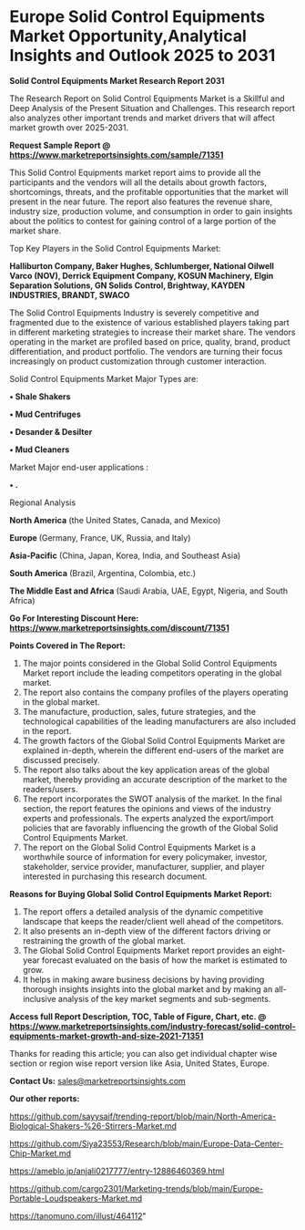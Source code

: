 # Europe Solid Control Equipments Market Opportunity,Analytical Insights and Outlook 2025 to 2031

<strong>Solid Control Equipments Market Research Report 2031</strong>

The Research Report on Solid Control Equipments Market is a Skillful and Deep Analysis of the Present Situation and Challenges. This research report also analyzes other important trends and market drivers that will affect market growth over 2025-2031.

<strong>Request Sample Report @ <a href=https://www.marketreportsinsights.com/sample/71351>https://www.marketreportsinsights.com/sample/71351</a></strong>

This Solid Control Equipments market report aims to provide all the participants and the vendors will all the details about growth factors, shortcomings, threats, and the profitable opportunities that the market will present in the near future. The report also features the revenue share, industry size, production volume, and consumption in order to gain insights about the politics to contest for gaining control of a large portion of the market share.

Top Key Players in the Solid Control Equipments Market:

<strong>Halliburton Company, Baker Hughes, Schlumberger, National Oilwell Varco (NOV), Derrick Equipment Company, KOSUN Machinery, Elgin Separation Solutions, GN Solids Control, Brightway, KAYDEN INDUSTRIES, BRANDT, SWACO</strong>

The Solid Control Equipments Industry is severely competitive and fragmented due to the existence of various established players taking part in different marketing strategies to increase their market share. The vendors operating in the market are profiled based on price, quality, brand, product differentiation, and product portfolio. The vendors are turning their focus increasingly on product customization through customer interaction.

Solid Control Equipments Market Major Types are:

<strong>• Shale Shakers

• Mud Centrifuges

• Desander & Desilter

• Mud Cleaners</strong>

Market Major end-user applications :

<strong>• .</strong>

Regional Analysis

</u><strong><b>North America</b></strong> (the United States, Canada, and Mexico)

<strong><b>Europe </b></strong>(Germany, France, UK, Russia, and Italy)

<strong><b>Asia-Pacific</b></strong> (China, Japan, Korea, India, and Southeast Asia)

<strong><b>South America</b></strong> (Brazil, Argentina, Colombia, etc.)

<strong><b>The Middle East and Africa</b></strong> (Saudi Arabia, UAE, Egypt, Nigeria, and South Africa)

<strong>Go For Interesting Discount Here: <a href=https://www.marketreportsinsights.com/discount/71351>https://www.marketreportsinsights.com/discount/71351</a></strong>

<strong>Points Covered in The Report:</strong>
<ol>
  <li>The major points considered in the Global Solid Control Equipments Market report include the leading competitors operating in the global market.</li>
  <li>The report also contains the company profiles of the players operating in the global market.</li>
  <li>The manufacture, production, sales, future strategies, and the technological capabilities of the leading manufacturers are also included in the report.</li>
  <li>The growth factors of the Global Solid Control Equipments Market are explained in-depth, wherein the different end-users of the market are discussed precisely.</li>
  <li>The report also talks about the key application areas of the global market, thereby providing an accurate description of the market to the readers/users.</li>
  <li>The report incorporates the SWOT analysis of the market. In the final section, the report features the opinions and views of the industry experts and professionals. The experts analyzed the export/import policies that are favorably influencing the growth of the Global Solid Control Equipments Market.</li>
  <li>The report on the Global Solid Control Equipments Market is a worthwhile source of information for every policymaker, investor, stakeholder, service provider, manufacturer, supplier, and player interested in purchasing this research document.</li>
</ol>
<strong>Reasons for Buying Global Solid Control Equipments Market Report:</strong>

<ol>
  <li>The report offers a detailed analysis of the dynamic competitive landscape that keeps the reader/client well ahead of the competitors.</li>
  <li>It also presents an in-depth view of the different factors driving or restraining the growth of the global market.</li>
  <li>The Global Solid Control Equipments Market report provides an eight-year forecast evaluated on the basis of how the market is estimated to grow.</li>
  <li>It helps in making aware business decisions by having providing thorough insights insights into the global market and by making an all-inclusive analysis of the key market segments and sub-segments.</li>
</ol>
<strong>Access full Report Description, TOC, Table of Figure, Chart, etc. @ <a href=https://www.marketreportsinsights.com/industry-forecast/solid-control-equipments-market-growth-and-size-2021-71351>https://www.marketreportsinsights.com/industry-forecast/solid-control-equipments-market-growth-and-size-2021-71351</a></strong>


Thanks for reading this article; you can also get individual chapter wise section or region wise report version like Asia, United States, Europe.

<strong>Contact Us:</strong>
sales@marketreportsinsights.com

<strong>Our other reports:</strong>

<a href=https://github.com/sayysaif/trending-report/blob/main/North-America-Biological-Shakers-%26-Stirrers-Market.md>https://github.com/sayysaif/trending-report/blob/main/North-America-Biological-Shakers-%26-Stirrers-Market.md</a>

<a href=https://github.com/Siya23553/Research/blob/main/Europe-Data-Center-Chip-Market.md>https://github.com/Siya23553/Research/blob/main/Europe-Data-Center-Chip-Market.md</a>

<a href=https://ameblo.jp/anjali0217777/entry-12886460369.html>https://ameblo.jp/anjali0217777/entry-12886460369.html</a>

<a href=https://github.com/cargo2301/Marketing-trends/blob/main/Europe-Portable-Loudspeakers-Market.md>https://github.com/cargo2301/Marketing-trends/blob/main/Europe-Portable-Loudspeakers-Market.md</a>

<a href=https://tanomuno.com/illust/464112>https://tanomuno.com/illust/464112</a>"
